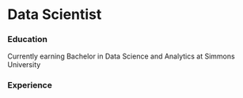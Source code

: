 # Data Scientist

### Education
Currently earning Bachelor in Data Science and Analytics at Simmons University

### Experience

